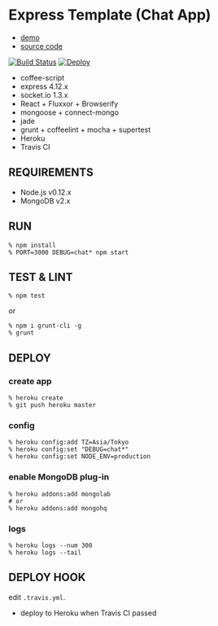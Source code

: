Express Template (Chat App)
===========================

- [demo](https://express-chat-template.herokuapp.com/)
- [source code](https://github.com/shokai/express-template)

[![Build Status](https://travis-ci.org/shokai/express-template.svg?branch=master)](https://travis-ci.org/shokai/express-template)
[![Deploy](https://www.herokucdn.com/deploy/button.png)](https://heroku.com/deploy)

- coffee-script
- express 4.12.x
- socket.io 1.3.x
- React + Fluxxor + Browserify
- mongoose + connect-mongo
- jade
- grunt + coffeelint + mocha + supertest
- Heroku
- Travis CI


REQUIREMENTS
------------

- Node.js v0.12.x
- MongoDB v2.x


RUN
---

    % npm install
    % PORT=3000 DEBUG=chat* npm start


TEST & LINT
-----------

    % npm test

or

    % npm i grunt-cli -g
    % grunt


DEPLOY
------

### create app

    % heroku create
    % git push heroku master

### config

    % heroku config:add TZ=Asia/Tokyo
    % heroku config:set "DEBUG=chat*"
    % heroku config:set NODE_ENV=production

### enable MongoDB plug-in

    % heroku addons:add mongolab
    # or
    % heroku addons:add mongohq

### logs

    % heroku logs --num 300
    % heroku logs --tail


DEPLOY HOOK
-----------

edit `.travis.yml`.

- deploy to Heroku when Travis CI passed
